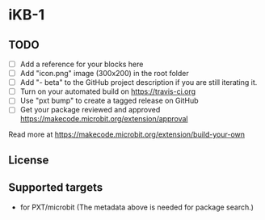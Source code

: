# iKB-1



## TODO

- [ ] Add a reference for your blocks here
- [ ] Add "icon.png" image (300x200) in the root folder
- [ ] Add "- beta" to the GitHub project description if you are still iterating it.
- [ ] Turn on your automated build on https://travis-ci.org
- [ ] Use "pxt bump" to create a tagged release on GitHub
- [ ] Get your package reviewed and approved https://makecode.microbit.org/extension/approval

Read more at https://makecode.microbit.org/extension/build-your-own

## License



## Supported targets

* for PXT/microbit
(The metadata above is needed for package search.)

